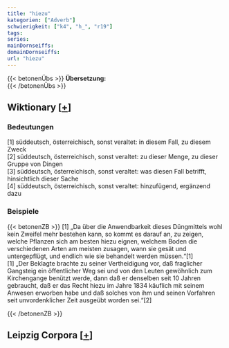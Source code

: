 ```yaml
---
title: "hiezu"
kategorien: ["Adverb"]
schwierigkeit: ["k4", "h_", "r19"]
tags:
series:
mainDornseiffs:
domainDornseiffs:
url: "hiezu"
---
```


{{< betonenÜbs >}}
**Übersetzung:**  
{{< /betonenÜbs >}}

## Wiktionary [[+](https://de.wiktionary.org/wiki/hiezu)]

### Bedeutungen
[1] süddeutsch, österreichisch, sonst veraltet: in diesem Fall, zu diesem Zweck  
[2] süddeutsch, österreichisch, sonst veraltet: zu dieser Menge, zu dieser Gruppe von Dingen  
[3] süddeutsch, österreichisch, sonst veraltet: was diesen Fall betrifft, hinsichtlich dieser Sache  
[4] süddeutsch, österreichisch, sonst veraltet: hinzufügend, ergänzend dazu  

### Beispiele
{{< betonenZB >}}
[1] „Da über die Anwendbarkeit dieses Düngmittels wohl kein Zweifel mehr bestehen kann, so kommt es darauf an, zu zeigen, welche Pflanzen sich am besten hiezu eignen, welchem Boden die verschiedenen Arten am meisten zusagen, wann sie gesät und untergepflügt, und endlich wie sie behandelt werden müssen.“[1]  
[1] „Der Beklagte brachte zu seiner Vertheidigung vor, daß fraglicher Gangsteig ein öffentlicher Weg sei und von den Leuten gewöhnlich zum Kirchengange benützt werde, dann daß er denselben seit 10 Jahren gebraucht, daß er das Recht hiezu im Jahre 1834 käuflich mit seinem Anwesen erworben habe und daß solches von ihm und seinen Vorfahren seit unvordenklicher Zeit ausgeübt worden sei.“[2]  

{{< /betonenZB >}}

## Leipzig Corpora [[+](https://corpora.uni-leipzig.de/en/res?word=hiezu&corpusId=deu_newscrawl-public_2018)]

